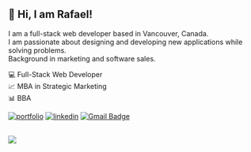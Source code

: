 ## 👋 Hi, I am Rafael!

I am a full-stack web developer based in Vancouver, Canada. <br/>
I am passionate about designing and developing new applications while solving problems. <br/>
Background in marketing and software sales.

💻 Full-Stack Web Developer <br/>
📈 MBA in Strategic Marketing <br/>
📊 BBA <br/>


[![portfolio](https://img.shields.io/badge/my_portfolio-000?style=for-the-badge&logo=ko-fi&logoColor=white)](https://www.rafnobrega.com/) [![linkedin](https://img.shields.io/badge/linkedin-0A66C2?style=for-the-badge&logo=linkedin&logoColor=white)](https://www.linkedin.com/in/rafnobrega/)
[![Gmail Badge](https://img.shields.io/badge/-rafael.rlnr@outlook.com-c14438?style=flat-square&logo=Gmail&logoColor=white&link=mailto:rafael.rlnr@outlook.com)](mailto:kanna6501@gmail.com)
<br/>
<br/>

![](https://komarev.com/ghpvc/?username=rafnobrega)





